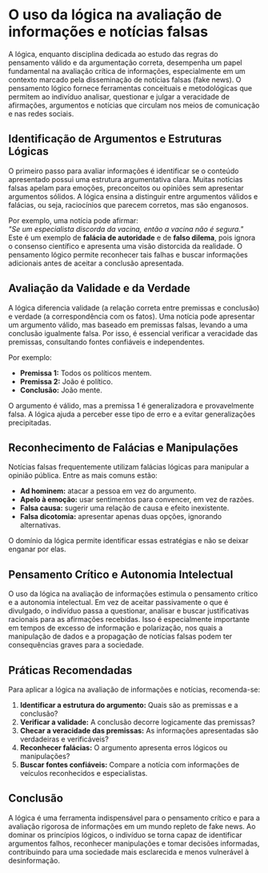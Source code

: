 
# O uso da lógica na avaliação de informações e notícias falsas

A lógica, enquanto disciplina dedicada ao estudo das regras do pensamento válido e da argumentação correta, desempenha um papel fundamental na avaliação crítica de informações, especialmente em um contexto marcado pela disseminação de notícias falsas (fake news). O pensamento lógico fornece ferramentas conceituais e metodológicas que permitem ao indivíduo analisar, questionar e julgar a veracidade de afirmações, argumentos e notícias que circulam nos meios de comunicação e nas redes sociais.

## Identificação de Argumentos e Estruturas Lógicas

O primeiro passo para avaliar informações é identificar se o conteúdo apresentado possui uma estrutura argumentativa clara. Muitas notícias falsas apelam para emoções, preconceitos ou opiniões sem apresentar argumentos sólidos. A lógica ensina a distinguir entre argumentos válidos e falácias, ou seja, raciocínios que parecem corretos, mas são enganosos.

Por exemplo, uma notícia pode afirmar:  
*"Se um especialista discorda da vacina, então a vacina não é segura."*  
Este é um exemplo de **falácia de autoridade** e de **falso dilema**, pois ignora o consenso científico e apresenta uma visão distorcida da realidade. O pensamento lógico permite reconhecer tais falhas e buscar informações adicionais antes de aceitar a conclusão apresentada.

## Avaliação da Validade e da Verdade

A lógica diferencia validade (a relação correta entre premissas e conclusão) e verdade (a correspondência com os fatos). Uma notícia pode apresentar um argumento válido, mas baseado em premissas falsas, levando a uma conclusão igualmente falsa. Por isso, é essencial verificar a veracidade das premissas, consultando fontes confiáveis e independentes.

Por exemplo:  
- **Premissa 1:** Todos os políticos mentem.  
- **Premissa 2:** João é político.  
- **Conclusão:** João mente.

O argumento é válido, mas a premissa 1 é generalizadora e provavelmente falsa. A lógica ajuda a perceber esse tipo de erro e a evitar generalizações precipitadas.

## Reconhecimento de Falácias e Manipulações

Notícias falsas frequentemente utilizam falácias lógicas para manipular a opinião pública. Entre as mais comuns estão:

- **Ad hominem:** atacar a pessoa em vez do argumento.
- **Apelo à emoção:** usar sentimentos para convencer, em vez de razões.
- **Falsa causa:** sugerir uma relação de causa e efeito inexistente.
- **Falsa dicotomia:** apresentar apenas duas opções, ignorando alternativas.

O domínio da lógica permite identificar essas estratégias e não se deixar enganar por elas.

## Pensamento Crítico e Autonomia Intelectual

O uso da lógica na avaliação de informações estimula o pensamento crítico e a autonomia intelectual. Em vez de aceitar passivamente o que é divulgado, o indivíduo passa a questionar, analisar e buscar justificativas racionais para as afirmações recebidas. Isso é especialmente importante em tempos de excesso de informação e polarização, nos quais a manipulação de dados e a propagação de notícias falsas podem ter consequências graves para a sociedade.

## Práticas Recomendadas

Para aplicar a lógica na avaliação de informações e notícias, recomenda-se:

1. **Identificar a estrutura do argumento:** Quais são as premissas e a conclusão?
2. **Verificar a validade:** A conclusão decorre logicamente das premissas?
3. **Checar a veracidade das premissas:** As informações apresentadas são verdadeiras e verificáveis?
4. **Reconhecer falácias:** O argumento apresenta erros lógicos ou manipulações?
5. **Buscar fontes confiáveis:** Compare a notícia com informações de veículos reconhecidos e especialistas.

## Conclusão

A lógica é uma ferramenta indispensável para o pensamento crítico e para a avaliação rigorosa de informações em um mundo repleto de fake news. Ao dominar os princípios lógicos, o indivíduo se torna capaz de identificar argumentos falhos, reconhecer manipulações e tomar decisões informadas, contribuindo para uma sociedade mais esclarecida e menos vulnerável à desinformação.
```
